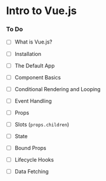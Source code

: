 # Intro to Vue.js

### To Do
* [ ] What is Vue.js?
* [ ] Installation
* [ ] The Default App
* [ ] Component Basics
* [ ] Conditional Rendering and Looping
* [ ] Event Handling
* [ ] Props
* [ ] Slots (`props.children`)
* [ ] State
* [ ] Bound Props
* [ ] Lifecycle Hooks
* [ ] Data Fetching
















